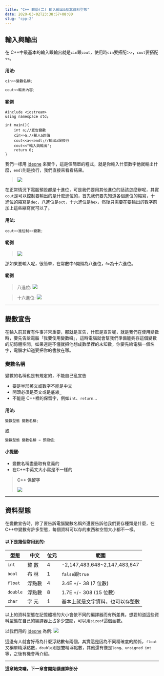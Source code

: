 ```yaml
---
title: "C++ 教學(二) 輸入輸出&基本資料型態"
date: 2020-03-02T23:38:57+08:00
slug: "cpp-2"
---
```


## 輸入與輸出

在 C++中最基本的輸入跟輸出就是`cin`跟`cout`，使用時`cin`要搭配`＞>`，`cout`要搭配`<<`。

#### 用法:
```cpp
cin>>變數名稱;
```

```cpp
cout<<輸出內容;
```

#### 範例
```cpp=
#include <iostream>
using namespace std;

int main(){
    int a;//宣告變數
    cin>>a;//輸入a的值
    cout<<a<<endl;//輸出a跟換行
    cout<<"輸入與輸出";
    return 0;
}
```


我們一樣用 [ideone](https://ideone.com/) 來實作，這是個簡單的程式，就是你輸入什麼數字他就輸出什麼，`endl`則是換行，我們直接來看看結果。
>![](https://i.imgur.com/uAGwXOJ.png)

在正常情況下電腦預設都是十進位，可是我們要用其他進位的話該怎麼辦呢，其實`cout`是可以控制要輸出的是什麼進位的，首先我們要先知道各個進位的縮寫，十進位的縮寫是`dec`，八進位是`oct`，十六進位是`hex`，然後只需要在要輸出的數字前加上這些縮寫就可以了。

#### 用法:
```cpp
cout<<進位制<<變數;
```

#### 範例
>![](https://i.imgur.com/lIdOwHW.png)

那如果要輸入呢，很簡單，在常數中`0`開頭為八進位，`0x`為十六進位。

#### 範例
>八進位:
>![](https://i.imgur.com/fByn4k8.png)

>十六進位:
>![](https://i.imgur.com/m1pAZv4.png)



----
## 變數宣告

在輸入前其實有件事非常重要，那就是宣告，什麼是宣告呢，就是我們在使用變數時，要先告訴電腦「我要使用變數囉」，這時電腦就會幫我們準備能夠存這個變數的記憶體空間，如果還是不懂就把他想成數學裡的未知數，你要先給電腦一個名字，電腦才知道要把你的書放在哪。

### 變數名稱

變數的名稱也是有規定的，不能自己亂宣告
* 要是半形英文或數字不能是中文
* 開頭必須是英文或是底線`_`
* 不能是 C++裡的保留字，例如`int`、`return`...

#### 用法:
```cpp
變數型態 變數名稱;
```
或
```cpp
變數型態 變數名稱 = 預設值;
```
#### 小提醒:
* 變數名稱盡量取有意義的
* 在C++中英文大小寫是不一樣的

>**C++ 保留字**
>
>![](https://i.imgur.com/BqsvrqI.png)

---

## 資料型態

在變數宣告時，除了要告訴電腦變數名稱外還要告訴他我們要存種類是什麼，在 C++中變數有許多型態，每個資料可以存的東西和空間大小都不一樣。

#### 以下是幾個常用到的:
| 型態     | 中文 | 位元 | 範圍                          | 
| ------  | ---  | ----| -------------------          | 
| `int`   | 整 數 |  4  | -2,147,483,648~2,147,483,647 |
| `bool`  | 布 林 |  1  |`false`跟`true`               | 
| `float` | 浮點數 | 4  | 3.4E +/- 38 (7 位數)         |
| `double`| 浮點數 | 8  | 1.7E +/- 308 (15 位數)       |
| `char`  | 字 元 | 1   | 基本上就是文字資料，也可以存整數  |

以上的資料型態在記憶體裡的大小會依不同的編譯器而有所差異，想要知道這些資料型態在自己的編譯器上占多少空間，可以用`sizeof`這個函數。

以我們用的 [ideone](https://ideone.com/) 為例:
![](https://i.imgur.com/yx7rlYh.png)

這邊有人就會好奇為什麼浮點數有兩個，其實這是因為不同精確度的關係，`float`又稱單精浮點數，`double`則是雙精浮點數，其他還有像是`long`、`unsigned int`等，之後有機會再介紹。

---
**這章結束囉，下一章會開始講運算部分**